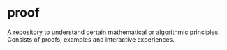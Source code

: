 # proof
A repository to understand certain mathematical or algorithmic principles. Consists of proofs, examples and interactive experiences.
